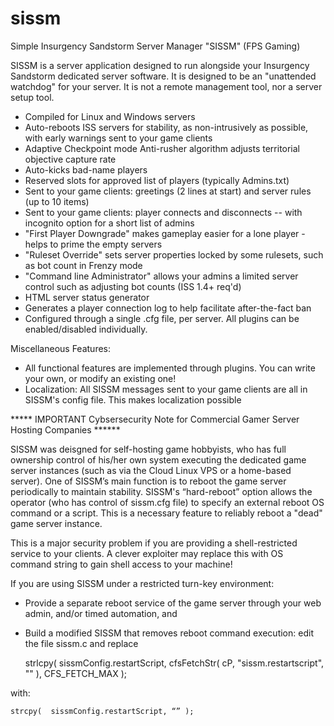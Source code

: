 # sissm
Simple Insurgency Sandstorm Server Manager "SISSM" (FPS Gaming)

SISSM is a server application designed to run alongside your Insurgency Sandstorm dedicated server software.  It is designed to be an "unattended watchdog" for your server.  It is not a remote management tool, nor a server setup tool.

*  Compiled for Linux and Windows servers
*  Auto-reboots ISS servers for stability, as non-intrusively as possible, with early warnings sent to your game clients
*  Adaptive Checkpoint mode Anti-rusher algorithm adjusts territorial objective capture rate
*  Auto-kicks bad-name players
*  Reserved slots for approved list of players (typically Admins.txt)
*  Sent to your game clients: greetings (2 lines at start) and server rules (up to 10 items)
*  Sent to your game clients: player connects and disconnects -- with incognito option for a short list of admins
*  "First Player Downgrade" makes gameplay easier for a lone player - helps to prime the empty servers
*  "Ruleset Override" sets server properties locked by some rulesets, such as bot count in Frenzy mode
*  "Command line Administrator" allows your admins a limited server control such as adjusting bot counts (ISS 1.4+ req'd)
*  HTML server status generator
*  Generates a player connection log to help facilitate after-the-fact ban
*  Configured through a single .cfg file, per server.  All plugins can be enabled/disabled individually.

Miscellaneous Features:

*  All functional features are implemented through plugins.  You can write your own, or modify an existing one!
*  Localization: All SISSM messages sent to your game clients are all in SISSM's config file.  This makes localization possible



***** IMPORTANT Cybsersecurity Note for Commercial Gamer Server Hosting Companies ******

SISSM was deisgned for self-hosting game hobbyists, who has full ownership control of his/her own system executing the dedicated game server instances (such as via the Cloud Linux VPS or a home-based server).  One of SISSM’s main function is to reboot the game server periodically to maintain stability.  SISSM's “hard-reboot” option allows the operator (who has control of sissm.cfg file) to specify an external reboot OS command or a script.  This is a necessary feature to reliably reboot a "dead" game server instance.

This is a major security problem if you are providing a shell-restricted service to your clients.   A clever exploiter may replace this with OS command string to gain shell access to your machine!

If you are using SISSM under a restricted turn-key environment:
*  Provide a separate reboot service of the game server through your web admin, and/or timed automation, and 
*  Build a modified SISSM that removes reboot command execution:  edit the file sissm.c and replace 

    strlcpy( sissmConfig.restartScript, cfsFetchStr( cP, "sissm.restartscript", "" ), CFS_FETCH_MAX ); 
    
with:

    strcpy(  sissmConfig.restartScript, “” );
    

